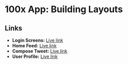 # 100x App: Building Layouts

## Links

- **Login Screens:** [Live link](https://100x-engineers.github.io/layouts-assignment-kshitijingale/src/login/)
- **Home Feed:** [Live link](https://100x-engineers.github.io/layouts-assignment-kshitijingale/src/home-feed/index.html)
- **Compose Tweet:** [Live link](https://100x-engineers.github.io/layouts-assignment-kshitijingale/src/compose-tweet/index.html)
- **User Profile:** [Live link](https://100x-engineers.github.io/layouts-assignment-kshitijingale/src/user-profile/index.html)
